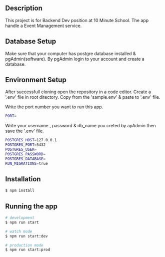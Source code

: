 ## Description

This project is for Backend Dev position at 10 Minute School.
The app handle a Event Management service.

## Database Setup

Make sure that your computer has postgre database installed & pgAdmin(software).
By pgAdmin login to your account and create a database.

## Environment Setup

After successfull cloning open the repository in a code editor.
Create a '.env' file in root ditectory.
Copy from the 'sample.env' & paste to '.env' file.

Write the port number you want to run this app.

```bash
PORT=
```

Write your username , password & db_name you creted by apAdmin then save the '.env' file.

```bash
POSTGRES_HOST=127.0.0.1
POSTGRES_PORT=5432
POSTGRES_USER=
POSTGRES_PASSWORD=
POSTGRES_DATABASE=
RUN_MIGRATIONS=true
```

## Installation

```bash
$ npm install
```

## Running the app

```bash
# development
$ npm run start

# watch mode
$ npm run start:dev

# production mode
$ npm run start:prod
```
